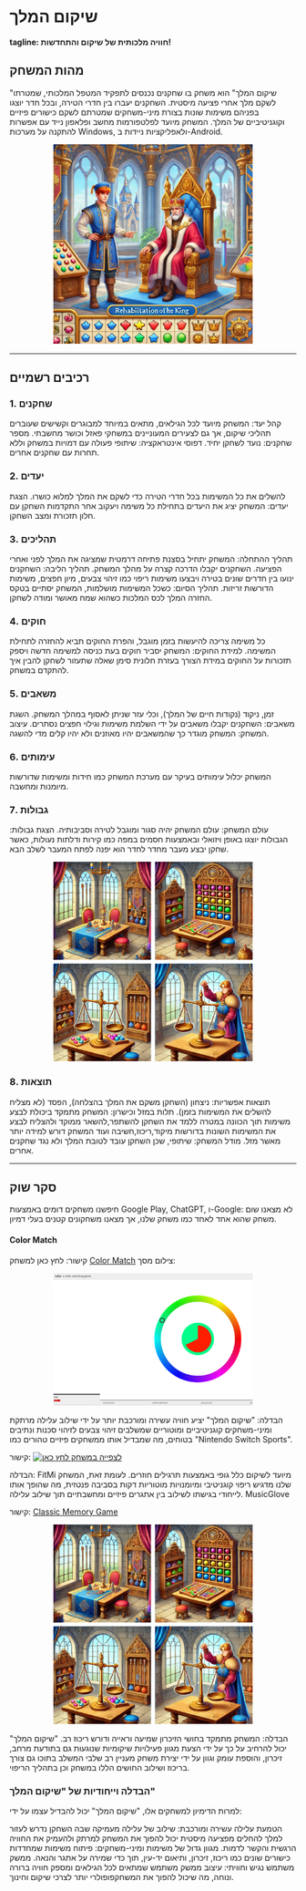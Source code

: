 <p align="center">
  <h1>שיקום המלך</h1>
</p>




**tagline: חוויה מלכותית של שיקום והתחדשות!**

## מהות המשחק

"שיקום המלך" הוא משחק בו שחקנים נכנסים לתפקיד המטפל המלכותי, 
שמטרתו לשקם מלך אחרי פציעה מיסטית. 
השחקנים יעברו בין חדרי הטירה, ובכל חדר יוצגו בפניהם משימות שונות בצורת מיני-משחקים שמטרתם לשקם כישורים פיזיים וקוגניטיביים של המלך.
המשחק מיועד לפלטפורמות מחשב ופלאפון נייד עם אפשרות להתקנה על מערכות Windows, ולאפליקציות ניידות ב-Android.

<p align="center">
  <img src="https://github.com/RehabGaming/King-s-Rehab-Game/blob/main/Rehabilitation%20of%20the%20king%20picture.webp" alt="Rehabilitation of the King" width="350">
</p>



---


## רכיבים רשמיים


### 1. שחקנים
קהל יעד: המשחק מיועד לכל הגילאים, מתאים במיוחד למבוגרים וקשישים שעוברים תהליכי שיקום, אך גם לצעירים המעוניינים במשחקי פאזל וכושר מחשבתי.
מספר שחקנים: נועד לשחקן יחיד.
דפוסי אינטראקציה: שיתופי פעולה עם דמויות במשחק וללא תחרות עם שחקנים אחרים.

### 2. יעדים
להשלים את כל המשימות בכל חדרי הטירה כדי לשקם את המלך למלוא כושרו.
הצגת יעדים: המשחק יציג את היעדים בתחילת כל משימה ויעקוב אחר התקדמות השחקן עם חלון תזכורת ומצב השחקן.

### 3. תהליכים
תהליך ההתחלה: המשחק יתחיל בסצנת פתיחה דרמטית שמציגה את המלך לפני ואחרי הפציעה. השחקנים יקבלו הדרכה קצרה על מהלך המשחק.
תהליך הליבה: השחקנים ינועו בין חדרים שונים בטירה ויבצעו משימות ריפוי כמו זיהוי צבעים, מיון חפצים, משימות הדורשות זריזות.
תהליך הסיום: כשכל המשימות מושלמות, המשחק יסתיים בטקס החזרה המלך לכס המלכות כשהוא שמח מאושר ומודה לשחקן.

### 4. חוקים
כל משימה צריכה להיעשות בזמן מוגבל, והפרת החוקים תביא להחזרה לתחילת המשימה.
למידת החוקים: המשחק יסביר חוקים בעת כניסה למשימה חדשה ויספק תזכורות על החוקים במידת הצורך בעזרת חלונית סימן שאלה שתעזור לשחקן להבין איך להתקדם במשחק.

### 5. משאבים
זמן, ניקוד (נקודות חיים של המלך), וכלי עזר שניתן לאסוף במהלך המשחק.
השגת משאבים: השחקנים יקבלו משאבים על ידי השלמת משימות וגילוי חפצים נסתרים.
עיצוב המשחק: המשחק מוגדר כך שהמשאבים יהיו מאוזנים ולא יהיו קלים מדי להשגה.

### 6. עימותים
המשחק יכלול עימותים בעיקר עם מערכת המשחק כמו חידות ומשימות שדורשות מיומנות ומחשבה.

### 7. גבולות
עולם המשחק: עולם המשחק יהיה סגור ומוגבל לטירה וסביבותיה.
הצגת גבולות: הגבולות יוצגו באופן ויזואלי ובאמצעות חסמים במפה כמו קירות ודלתות נעולות, כאשר שחקן יבצע מעבר מחדר לחדר הוא יפנה לפתח המעבר לשלב הבא.
<p align="center">
  <img src="https://github.com/RehabGaming/King-s-Rehab-Game/blob/main/second%20picture%20for%20md.webp" alt="Rehabilitation of the King" width="350">
</p>


### 8. תוצאות
תוצאות אפשריות: ניצחון (השחקן משקם את המלך בהצלחה), הפסד (לא מצליח להשלים את המשימות בזמן).
תלות במזל וכישרון: המשחק מתמקד ביכולת לבצע משימות תוך הכוונה במטרה ללמד את השחקן להשתפר,להשאר ממוקד ולהצליח לבצע את המשימות השונות בדורשות מיקוד,ריכוז,חשיבה ועוד
 המשחק דורש למידה יותר מאשר מזל.
מודל המשחק: שיתופי, שכן השחקן עובד לטובת המלך ולא נגד שחקנים אחרים.

---
## סקר שוק

חיפשנו משחקים דומים באמצעות Google Play, ChatGPT, ו-Google: לא מצאנו שום משחק שהוא אחד לאחד כמו משחק שלנו,
 אך מצאנו משחקונים קטנים בעלי דמיון.

#### Color Match
קישור: לחץ כאן למשחק [Color Match](https://color.method.ac/)
צילום מסך:  <p align="center">
  <img src="https://github.com/RehabGaming/King-s-Rehab-Game/blob/main/Color-Matching.png" alt="Rehabilitation of the King" width="350">
</p>
הבדלה: "שיקום המלך" יציע חוויה עשירה ומורכבת יותר על ידי שילוב עלילה מרתקת ומיני-משחקים קוגניטיביים ומוטוריים שמשלבים זיהוי צבעים לזיהוי סכנות ונתיבים בטוחים, מה שמבדיל אותו ממשחקים פיזיים טהורים כמו "Nintendo Switch Sports".

קישור: [![לצפייה במשחק לחץ כאן](https://img.youtube.com/vi/OBeT1Bs5Y5U/maxresdefault.jpg)](https://www.youtube.com/watch?v=OBeT1Bs5Y5U)


הבדלה: FitMi מיועד לשיקום כלל גופי באמצעות תרגילים חוזרים. לעומת זאת, המשחק שלנו מדגיש ריפוי קוגניטיבי ומיומנויות מוטוריות דקות בסביבה פנטזית, מה שהופך אותו לייחודי בגישתו לשילוב בין אתגרים פיזיים ומחשבתיים תוך שילוב עלילה.
MusicGlove

קישור: [Classic Memory Game](https://g.co/kgs/KMhBu4s)
<p align="center">
  <img src="https://github.com/RehabGaming/King-s-Rehab-Game/blob/main/second%20picture%20for%20md.webp" alt="Rehabilitation of the King" width="350">
</p>


הבדלה: המשחק מתמקד בחושי הזיכרון שמיעה וראייה ודורש ריכוז רב. "שיקום המלך" יכול להרחיב על כך על ידי הצעת מגוון פעילויות שיקומיות שנוגעות גם בתודעת מרחב, זיכרון, והוספת עומק וגוון על ידי יצירת משחק מעניין רב שלבי המשלב בתוכו גם צורך בריכוז ושילוב החושים הללו במשחק וכן בתהליך הריפוי.

### הבדלה וייחודיות של "שיקום המלך"
למרות הדימיון למשחקים אלו, "שיקום המלך" יכול להבדיל עצמו על ידי:

הטמעת עלילה עשירה ומורכבת: שילוב של עלילה מעמיקה שבה השחקן נדרש לעזור למלך להחלים מפציעה מיסטית יכול להפוך את המשחק למרתק ולהעמיק את החוויה הרגשית והקשר לדמות.
מגוון גדול של משימות ומיני-משחקים: פיתוח משימות שמחדדות כישורים שונים כמו ריכוז, זיכרון, ותיאום יד-עין, תוך כדי שמירה על אתגר והנאה.
ממשק משתמש נגיש וחוויתי: עיצוב ממשק משתמש שמתאים לכל הגילאים ומספק חוויה ברורה ונוחה, מה שיכול להפוך את המשחקפופולרי יותר לצרכי שיקום וחינוך.


</div>
